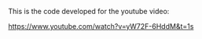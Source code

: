 This is the code developed for the youtube video:

https://www.youtube.com/watch?v=yW72F-6HddM&t=1s
